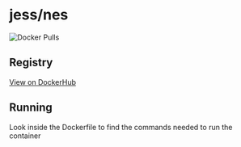 # jess/nes

![Docker Pulls](https://img.shields.io/docker/pulls/jess/nes)



## Registry

[View on DockerHub](https://hub.docker.com/r/jess/nes)

## Running

Look inside the Dockerfile to find the commands needed to run the container
